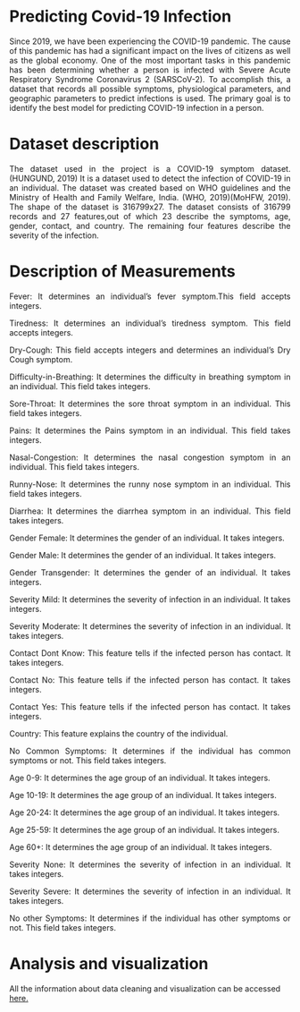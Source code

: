 # Predicting Covid-19 Infection
<div align="justify"> 
Since 2019, we have been experiencing the COVID-19 pandemic. The cause of this pandemic has had a significant impact on the lives of citizens as well as the global economy. One of the most important tasks in this pandemic has been determining whether a person is infected with Severe Acute Respiratory Syndrome Coronavirus 2 (SARSCoV-2). To accomplish this, a dataset that records all possible symptoms, physiological parameters, and geographic parameters to predict infections is used. The primary goal is to identify the best model for predicting COVID-19 infection in a person.</div>

# Dataset description
<div align="justify"> The dataset used in the project is a COVID-19 symptom dataset.(HUNGUND, 2019) It is a dataset used to detect the infection of COVID-19 in an individual. The dataset was created based on WHO guidelines and the Ministry of Health and Family Welfare, India. (WHO, 2019)(MoHFW, 2019).
The shape of the dataset is 316799x27. The dataset consists of 316799 records and 27 features,out of which 23 describe the symptoms, age, gender, contact, and country. The remaining four features describe the severity of the infection.</div>

# Description of Measurements
<div align="justify">
  
Fever: It determines an individual’s fever symptom.This field accepts integers.  
  
Tiredness: It determines an individual’s tiredness symptom. This field accepts integers.

Dry-Cough: This field accepts integers and determines an individual’s Dry Cough symptom.  

Difficulty-in-Breathing: It determines the difficulty in breathing symptom in an individual. This field takes integers. 

Sore-Throat: It determines the sore throat symptom in an individual. This field takes integers.

Pains: It determines the Pains symptom in an individual. This field takes integers.

Nasal-Congestion: It determines the nasal congestion symptom in an individual. This field takes integers.

Runny-Nose: It determines the runny nose symptom in an individual. This field takes integers.

Diarrhea: It determines the diarrhea symptom in an individual. This field takes integers.

Gender Female: It determines the gender of an individual. It takes integers.

Gender Male: It determines the gender of an individual. It takes integers.

Gender Transgender: It determines the gender of an individual. It takes integers.

Severity Mild: It determines the severity of infection in an individual. It takes integers.

Severity Moderate: It determines the severity of infection in an individual. It takes integers.

Contact Dont Know: This feature tells if the infected person has contact. It takes integers.

Contact No: This feature tells if the infected person has contact. It takes integers.

Contact Yes: This feature tells if the infected person has contact. It takes integers.

Country: This feature explains the country of the individual.

No Common Symptoms: It determines if the individual has common symptoms or not. This field takes integers.

Age 0-9: It determines the age group of an individual. It takes integers.

Age 10-19: It determines the age group of an individual. It takes integers.

Age 20-24: It determines the age group of an individual. It takes integers.

Age 25-59: It determines the age group of an individual. It takes integers.

Age 60+: It determines the age group of an individual. It takes integers.

Severity None: It determines the severity of infection in an individual. It takes integers.

Severity Severe: It determines the severity of infection in an individual. It takes integers.

No other Symptoms: It determines if the individual has other symptoms or not. This field takes integers.</div>

# Analysis and visualization
All the information about data cleaning and visualization can be accessed [here.](https://github.com/ChilukaNikhila/PredictingCovid-19/blob/main/Analysis%20and%20visualization/report_1_big_data%20(1).pdf)
